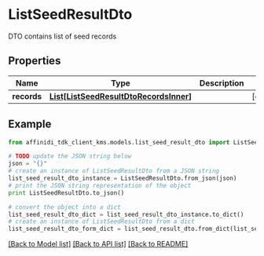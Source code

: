 # ListSeedResultDto

DTO contains list of seed records

## Properties

| Name        | Type                                                                        | Description | Notes      |
| ----------- | --------------------------------------------------------------------------- | ----------- | ---------- |
| **records** | [**List[ListSeedResultDtoRecordsInner]**](ListSeedResultDtoRecordsInner.md) |             | [optional] |

## Example

```python
from affinidi_tdk_client_kms.models.list_seed_result_dto import ListSeedResultDto

# TODO update the JSON string below
json = "{}"
# create an instance of ListSeedResultDto from a JSON string
list_seed_result_dto_instance = ListSeedResultDto.from_json(json)
# print the JSON string representation of the object
print ListSeedResultDto.to_json()

# convert the object into a dict
list_seed_result_dto_dict = list_seed_result_dto_instance.to_dict()
# create an instance of ListSeedResultDto from a dict
list_seed_result_dto_form_dict = list_seed_result_dto.from_dict(list_seed_result_dto_dict)
```

[[Back to Model list]](../README.md#documentation-for-models) [[Back to API list]](../README.md#documentation-for-api-endpoints) [[Back to README]](../README.md)
